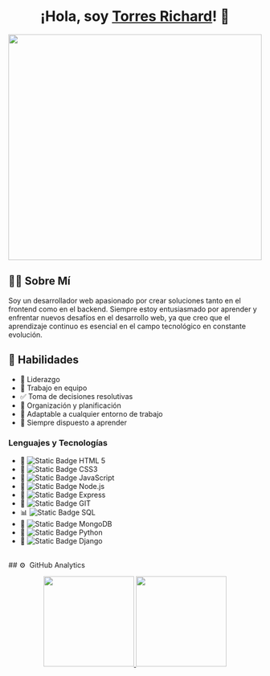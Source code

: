<div align="center">
  <h1 align="center">¡Hola, soy <a href="http://torres-richard.onrender.com/">Torres Richard</a>! 👋</h1>
</div>
<img width="100%" height="450px" src="https://github.com/TorresRichardtorrot/portafolio-estatico/blob/main/fondoGithub.png">

## 👨‍💻 Sobre Mí
Soy  un desarrollador web apasionado por crear soluciones tanto en el frontend como en el backend. Siempre estoy entusiasmado por aprender y enfrentar nuevos desafíos en el desarrollo web, ya que creo que el aprendizaje continuo es esencial en el campo tecnológico en constante evolución.

## 🚀 Habilidades
- 🚀 Liderazgo
- 🤝 Trabajo en equipo
- ✅ Toma de decisiones resolutivas
- 📅 Organización y planificación
- 🔄 Adaptable a cualquier entorno de trabajo
- 📘 Siempre dispuesto a aprender

### Lenguajes y Tecnologías
- 📄 <img alt="Static Badge" src="https://img.shields.io/badge/HTML-red"> HTML 5
- 🎨 <img alt="Static Badge" src="https://img.shields.io/badge/CSS-blue"> CSS3
- 💛 <img alt="Static Badge" src="https://img.shields.io/badge/Javascript-yellow"> JavaScript
- 📡 <img alt="Static Badge" src="https://img.shields.io/badge/Node.js-greed"> Node.js
- 🚀 <img alt="Static Badge" src="https://img.shields.io/badge/Expres-grey"> Express
- 🐙 <img alt="Static Badge" src="https://img.shields.io/badge/GIT-orange"> GIT
- 📊 <img alt="Static Badge" src="https://img.shields.io/badge/SQL-lightblue"> SQL
- 💾 <img alt="Static Badge" src="https://img.shields.io/badge/MongoDB-greed"> MongoDB
- 🍃 <img alt="Static Badge" src="https://img.shields.io/badge/Python-blue"> Python
- 🐍 <img alt="Static Badge" src="https://img.shields.io/badge/Django-greed"> Django
<br>
## ⚙️ &nbsp;GitHub Analytics

<p align="center">
  <a href="https://github.com/TorresRichardtorrot">
    <img height="180em" src="https://github-readme-stats-eight-theta.vercel.app/api?username=TorresRichardtorrot&show_icons=true&theme=algolia&include_all_commits=true&count_private=true"/>
    <img height="180em" src="https://github-readme-stats-eight-theta.vercel.app/api/top-langs/?username=TorresRichardtorrot&layout=compact&langs_count=8&theme=algolia"/>
  </a>
</p>
